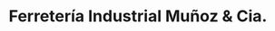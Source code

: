 ---
title: "Ferretería Industrial Muñoz & Cia."
url: /neuquen/ferreteria-industrial-munoz-und-cia/
shop: hardware
---
